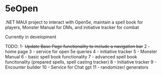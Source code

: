 # 5eOpen
.NET MAUI project to interact with Open5e, maintain a spell book for players, Monster Manual for DMs, and initiative tracker for combat

Currently in development

TODO:
  1- ~~Update Base Page functionality to include a navigation bar~~
  2 - home page
  3 - service for open 5e queries
  4 -  initiative tracker
  5 - Monster Manual
  6 - basic spell book functionality
  7 -  advanced spell book funcitonality (prepared spells, spell casting tracker)
  8 -  Initiative tracker
  9 - Encounter builder
  10 - Service for Chat gpt
  11 - randomizer/ generators
